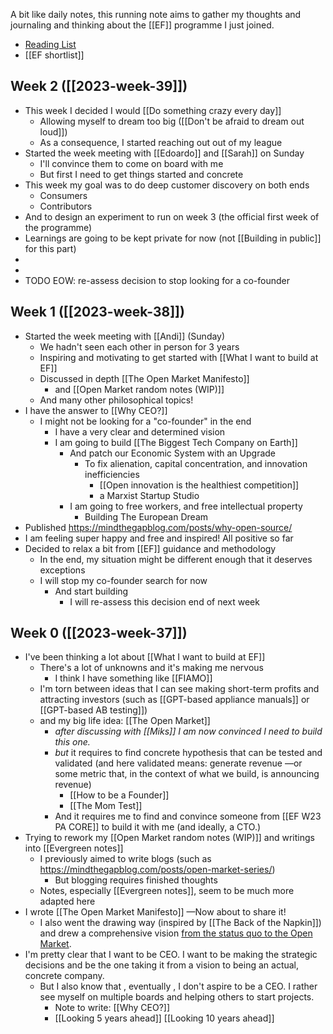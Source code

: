 A bit like daily notes, this running note aims to gather my thoughts and journaling and thinking about the [[EF]] programme I just joined.

- [Reading List](https://entrepreneurfirst.notion.site/Reading-List-e9bc6716ca14473fb280bd8433b7dea2)
- [[EF shortlist]]

## Week 2 ([[2023-week-39]])

- This week I decided I would [[Do something crazy every day]]
	- Allowing myself to dream too big ([[Don't be afraid to dream out loud]])
	- As a consequence, I started reaching out out of my league
- Started the week meeting with [[Edoardo]] and [[Sarah]] on Sunday
	- I'll convince them to come on board with me
	- But first I need to get things started and concrete
- This week my goal was to do deep customer discovery on both ends
	- Consumers
	- Contributors
- And to design an experiment to run on week 3 (the official first week of the programme)
- Learnings are going to be kept private for now (not [[Building in public]] for this part)
- 
- 
- TODO EOW: re-assess decision to stop looking for a co-founder

## Week 1 ([[2023-week-38]])

- Started the week meeting with [[Andi]] (Sunday)
	- We hadn't seen each other in person for 3 years
	- Inspiring and motivating to get started with [[What I want to build at EF]]
	- Discussed in depth [[The Open Market Manifesto]]
		- and [[Open Market random notes (WIP)]]
	- And many other philosophical topics!
- I have the answer to [[Why CEO?]]
	- I might not be looking for a "co-founder" in the end
		- I have a very clear and determined vision
		- I am going to build [[The Biggest Tech Company on Earth]]
			- And patch our Economic System with an Upgrade
				- To fix alienation, capital concentration, and innovation inefficiencies
					- [[Open innovation is the healthiest competition]]
					- a Marxist Startup Studio
			- I am going to free workers, and free intellectual property
				- Building The European Dream
- Published https://mindthegapblog.com/posts/why-open-source/
- I am feeling super happy and free and inspired! All positive so far
- Decided to relax a bit from [[EF]] guidance and methodology
	- In the end, my situation might be different enough that it deserves exceptions
	- I will stop my co-founder search for now
		- And start building
			- I will re-assess this decision end of next week

## Week 0 ([[2023-week-37]])

- I've been thinking a lot about [[What I want to build at EF]]
	- There's a lot of unknowns and it's making me nervous
		- I think I have something like [[FIAMO]]
	- I'm torn between ideas that I can see making short-term profits and attracting investors (such as [[GPT-based appliance manuals]] or [[GPT-based AB testing]])
	- and my big life idea: [[The Open Market]]
		- _after discussing with [[Miks]] I am now convinced I need to build this one._
		- _but_ it requires to find concrete hypothesis that can be tested and validated (and here validated means: generate revenue —or some metric that, in the context of what we build, is announcing revenue)
			- [[How to be a Founder]]
			- [[The Mom Test]]
		- And it requires me to find and convince someone from [[EF W23 PA CORE]] to build it with me (and ideally, a CTO.)
- Trying to rework my [[Open Market random notes (WIP)]] and writings into [[Evergreen notes]]
	- I previously aimed to write blogs (such as https://mindthegapblog.com/posts/open-market-series/)
		- But blogging requires finished thoughts
	- Notes, especially [[Evergreen notes]], seem to be much more adapted here
- I wrote [[The Open Market Manifesto]] —Now about to share it!
	- I also went the drawing way (inspired by [[The Back of the Napkin]]) and drew a comprehensive vision [from the status quo to the Open Market](https://drive.google.com/file/d/1RTec72Niv_KrLNu12v-U8Q_a22dbKKJd/view?usp=sharing).
- I'm pretty clear that I want to be CEO. I want to be making the strategic decisions and be the one taking it from a vision to being an actual, concrete company.
	- But I also know that , eventually , I don't aspire to be a CEO. I rather see myself on multiple boards and helping others to start projects.
		- Note to write: [[Why CEO?]]
		- [[Looking 5 years ahead]] [[Looking 10 years ahead]]
